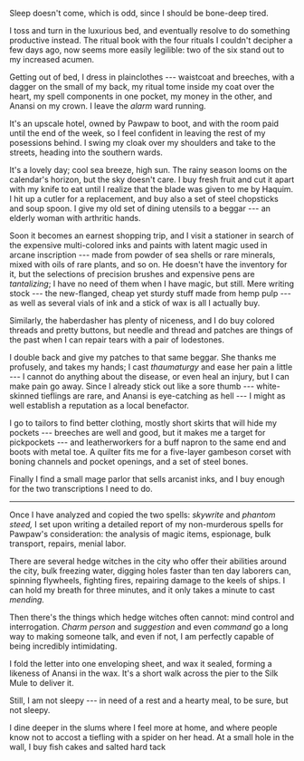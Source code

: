 Sleep doesn't come, which is odd, since I should be bone-deep tired.

I toss and turn in the luxurious bed, and eventually resolve to do something
productive instead. The ritual book with the four rituals I couldn't decipher
a few days ago, now seems more easily legilible: two of the six stand out to my
increased acumen.

Getting out of bed, I dress in plainclothes --- waistcoat and breeches, with a
dagger on the small of my back, my ritual tome inside my coat over the heart, my spell
components in one pocket, my money in the other, and Anansi on my crown. I leave the _alarm_ ward running.

It's an upscale hotel, owned by Pawpaw to boot, and with the room paid until the end
of the week, so I feel confident in leaving the rest of my posessions behind. I swing my cloak over
my shoulders and take to the streets, heading into the southern wards.

It's a lovely day; cool sea breeze, high sun. The rainy season looms on the calendar's horizon, but
the sky doesn't care. I buy fresh fruit and cut it apart with my knife to eat until I realize that the
blade was given to me by Haquim. I hit up a cutler for a replacement, and buy also a set of steel chopsticks
and soup spoon. I give my old set of dining utensils to a beggar --- an elderly woman with arthritic hands.

Soon it becomes an earnest shopping trip, and I visit a stationer in search of
the expensive multi-colored inks and paints with latent magic used in arcane
inscription --- made from powder of sea shells or rare minerals, mixed with
oils of rare plants, and so on. He doesn't have the inventory for it, but the
selections of precision brushes and expensive pens are _tantalizing_; I
have no need of them when I have magic, but still. Mere writing stock --- the new-flanged,
cheap yet sturdy stuff made from hemp pulp --- as well as several vials of ink and a stick of wax
is all I actually buy.

Similarly, the haberdasher has plenty of niceness, and I do buy colored threads
and pretty buttons, but needle and thread and patches are things of the past
when I can repair tears with a pair of lodestones.

I double back and give my patches to that same beggar. She thanks me profusely,
and takes my hands; I cast _thaumaturgy_ and ease her pain a little --- I cannot
do anything about the disease, or even heal an injury, but I can make pain go
away.  Since I already stick out like a sore thumb --- white-skinned tieflings
are rare, and Anansi is eye-catching as hell --- I might as well establish a
reputation as a local benefactor.

I go to tailors to find better clothing, mostly short skirts that will hide
my pockets --- breeches are well and good, but it makes me a target for
pickpockets --- and leatherworkers for a buff napron to the same end and boots with metal toe.
A quilter fits me for a five-layer gambeson corset with boning channels and pocket
openings, and a set of steel bones.

Finally I find a small mage parlor that sells arcanist inks, and I buy enough for the
two transcriptions I need to do.

----

Once I have analyzed and copied the two spells: _skywrite_ and _phantom steed,_ I set upon
writing a detailed report of my non-murderous spells for Pawpaw's consideration: the analysis
of magic items, espionage, bulk transport, repairs, menial labor.

There are several hedge witches in the city who offer their abilities around
the city, bulk freezing water, digging holes faster than ten day laborers
can, spinning flywheels, fighting fires, repairing damage to the keels of
ships. I can hold my breath for three minutes, and it only takes a minute to
cast _mending._

Then there's the things which hedge witches often cannot: mind control and
interrogation. _Charm person_ and _suggestion_ and even _command_ go a long
way to making someone talk, and even if not, I am perfectly capable of being
incredibly intimidating.

I fold the letter into one enveloping sheet, and wax it sealed, forming a
likeness of Anansi in the wax. It's a short walk across the pier to the Silk Mule
to deliver it.

Still, I am not sleepy --- in need of a rest and a hearty meal, to be sure, but
not sleepy.

I dine deeper in the slums where I feel more at home, and where people know not
to accost a tiefling with a spider on her head. At a small hole in the wall, I
buy fish cakes and salted hard tack
